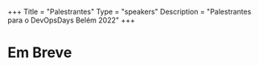 +++
Title = "Palestrantes"
Type = "speakers"
Description = "Palestrantes para o DevOpsDays Belém 2022"
+++

<h1>Em Breve</h1>
